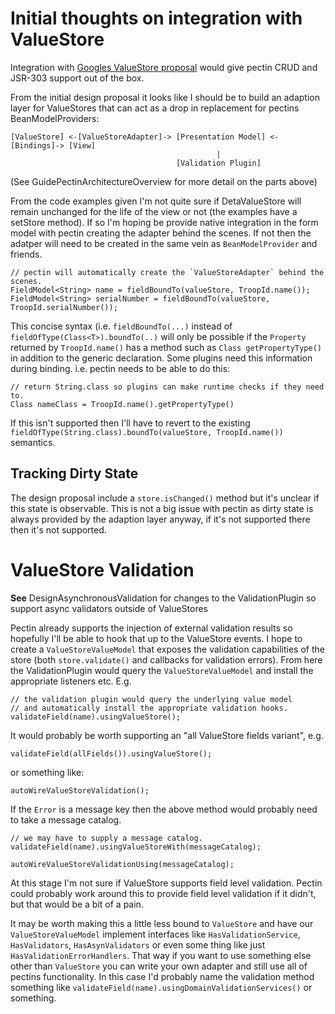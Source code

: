 # Initial thoughts on integration with ValueStore #

Integration with [Googles ValueStore proposal](http://code.google.com/p/google-web-toolkit/wiki/ValueStoreAndRequestFactory) would give pectin CRUD and JSR-303 support out of the box.

From the initial design proposal it looks like I should be to build an adaption layer for ValueStores that can act as a drop in replacement for pectins BeanModelProviders:

```
[ValueStore] <-[ValueStoreAdapter]-> [Presentation Model] <-[Bindings]-> [View]
                                              |
                                     [Validation Plugin]
```

(See GuidePectinArchitectureOverview for more detail on the parts above)

From the code examples given I'm not quite sure if DetaValueStore will remain unchanged for the life of the view or not (the examples have a setStore method).  If so I'm hoping be provide native integration in the form model with pectin creating the adapter behind the scenes.  If not then the adatper will need to be created in the same vein as `BeanModelProvider` and friends.

```
// pectin will automatically create the `ValueStoreAdapter` behind the scenes.
FieldModel<String> name = fieldBoundTo(valueStore, TroopId.name());
FieldModel<String> serialNumber = fieldBoundTo(valueStore, TroopId.serialNumber());
```

This concise syntax (i.e. `fieldBoundTo(...)` instead of `fieldOfType(Class<T>).boundTo(..)` will only be possible if the `Property` returned by `TroopId.name()` has a method such as `Class getPropertyType()` in addition to the generic declaration.  Some plugins need this information during binding.  i.e. pectin needs to be able to do this:
```
// return String.class so plugins can make runtime checks if they need to.
Class nameClass = TroopId.name().getPropertyType()
```

If this isn't supported then I'll have to revert to the existing `fieldOfType(String.class).boundTo(valueStore, TroopId.name())` semantics.


## Tracking Dirty State ##
The design proposal include a `store.isChanged()` method but it's unclear if this state is observable.  This is not a big issue with pectin as dirty state is always provided by the adaption layer anyway, if it's not supported there then it's not supported.

# ValueStore Validation #

**See** DesignAsynchronousValidation for changes to the ValidationPlugin so support async validators outside of ValueStores

Pectin already supports the injection of external validation results so hopefully I'll be able to hook that up to the ValueStore events. I hope to create a `ValueStoreValueModel` that exposes the validation capabilities of the store (both `store.validate()` and callbacks for validation errors).  From here the ValidationPlugin would query the `ValueStoreValueModel` and install the appropriate listeners etc.  E.g.

```
// the validation plugin would query the underlying value model
// and automatically install the appropriate validation hooks.
validateField(name).usingValueStore();
```

It would probably be worth supporting an "all ValueStore fields variant", e.g.
```
validateField(allFields()).usingValueStore();
```

or something like:
```
autoWireValueStoreValidation();
```


If the `Error` is a message key then the above method would probably need to take a message catalog.

```
// we may have to supply a message catalog.
validateField(name).usingValueStoreWith(messageCatalog);

autoWireValueStoreValidationUsing(messageCatalog);
```

At this stage I'm not sure if ValueStore supports field level validation.  Pectin could probably work around this to provide field level validation if it didn't, but that would be a bit of a pain.

It may be worth making this a little less bound to `ValueStore` and have our `ValueStoreValueModel` implement interfaces like `HasValidationService`,  `HasValidators`,  `HasAsynValidators` or even some thing like just `HasValidationErrorHandlers`.  That way if you want to use something else other than `ValueStore` you can write your own adapter and still use all of pectins functionality.  In this case I'd probably name the validation method something like `validateField(name).usingDomainValidationServices()` or something.